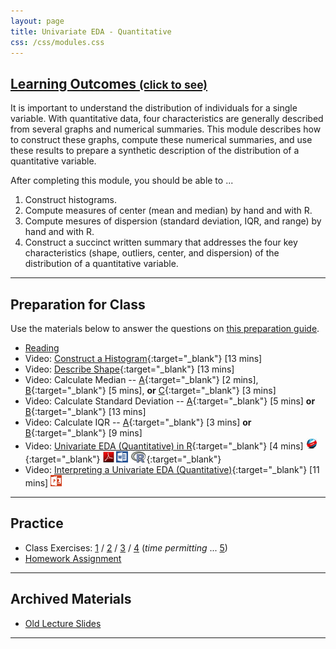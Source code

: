```yaml
---
layout: page
title: Univariate EDA - Quantitative
css: /css/modules.css
---
```


<div class="panel-group-ILOs">
  <div class="panel panel-default">
    <div class="panel-heading">
      <h2 class="panel-title">
        <a data-toggle="collapse" href="#ILOs">Learning Outcomes <small>(click to see)</small></a>
      </h2>
    </div>
    <div id="ILOs" class="panel-collapse collapse">
      <div class="panel-body">
It is important to understand the distribution of individuals for a single variable.  With quantitative data, four characteristics are generally described from several graphs and numerical summaries.  This module describes how to construct these graphs, compute these numerical summaries, and use these results to prepare a synthetic description of the distribution of a quantitative variable.

<p>After completing this module, you should be able to ...</p>

<ol>
  <li>Construct histograms.</li>
  <li>Compute measures of center (mean and median) by hand and with R.</li>
  <li>Compute mesures of dispersion (standard deviation, IQR, and range) by hand and with R.</li>
  <li>Construct a succinct written summary that addresses the four key characteristics (shape, outliers, center, and dispersion) of the distribution of a quantitative variable.</li>
</ol>
      </div>
    </div>
  </div>
</div>

----

## Preparation for Class

Use the materials below to answer the questions on [this preparation guide](UEDAQuant_Prep).

* [Reading](../book/5_IntroStats.pdf)
* Video: [Construct a Histogram](https://www.youtube.com/v/sC7gjg9g3JU?version=3&autoplay=1){:target="_blank"} [13 mins]
* Video: [Describe Shape](https://www.youtube.com/v/H9ITfdaX2ZQ?version=3&autoplay=1){:target="_blank"} [13 mins]
* Video: Calculate Median -- [A](https://www.youtube.com/v/0SYsi38XucI?version=3&autoplay=1){:target="_blank"} [2 mins], [B](https://www.youtube.com/v/hTYTaOaQUcw?version=3&autoplay=1){:target="_blank"} [5 mins], **or** [C](https://www.youtube.com/v/9a8M_KfclBE?version=3&autoplay=1){:target="_blank"} [3 mins]
* Video: Calculate Standard Deviation -- [A](https://www.youtube.com/v/qqOyy_NjflU?version=3&autoplay=1){:target="_blank"} [5 mins] **or** [B](https://www.youtube.com/v/atS4wX8I9H0?version=3&autoplay=1){:target="_blank"} [13 mins]
* Video: Calculate IQR -- [A](https://www.youtube.com/v/R6VDj7pEG30?version=3&autoplay=1){:target="_blank"} [3 mins] **or** [B](https://www.youtube.com/v/F3WcEAW-M80?version=3&start=366&autoplay=1){:target="_blank"} [9 mins]
* Video: [Univariate EDA (Quantitative) in R](https://vimeo.com/user45324800/ncstats-uedaq){:target="_blank"} [4 mins]  [![Web](../img/web.png)](RHO.html){:target="_blank"}  [![PDF](../img/pdf.png)](RHO.pdf) [![MSWord](../img/word.png)](RHO.docx)  [![R](../img/Rlogo.png)](RHO.R){:target="_blank"}
* Video: [Interpreting a Univariate EDA (Quantitative)](https://vimeo.com/user45324800/ueda-quantsum){:target="_blank"} [11 mins]  [![PowerPoint](../img/ppt.png)](PPT.pptx)

----

## Practice

* Class Exercises: [1](UEDAQuant_CE1) / [2](UEDAQuant_CE2) / [3](UEDAQuant_CE3) / [4](UEDAQuant_CE4) (*time permitting* ... [5](UEDAQuant_CE5))
* [Homework Assignment](UEDAQuant_HW)

----

## Archived Materials

* [Old Lecture Slides](UEDAQuant_PPT_old.pptx)

----
